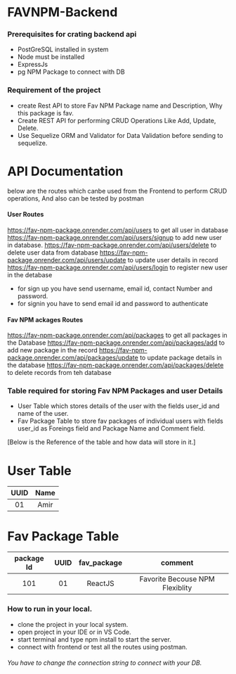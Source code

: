 # FAVNPM-Backend

### Prerequisites for crating backend api

- PostGreSQL installed in system
- Node must be installed
- ExpressJs
- pg NPM Package to connect with DB


### Requirement of the project
- create Rest API to store Fav NPM Package name and Description, Why this package is fav.
- Create REST API for performing CRUD Operations Like Add, Update, Delete.
- Use Sequelize ORM and Validator for Data Validation before sending to sequelize.

# API Documentation

below are the routes which canbe used from the Frontend to perform CRUD operations, And also can be tested by postman
#### User Routes

https://fav-npm-package.onrender.com/api/users   to get all user in database
https://fav-npm-package.onrender.com/api/users/signup   to add new user in database.
https://fav-npm-package.onrender.com/api/users/delete to delete user data from database
https://fav-npm-package.onrender.com/api/users/update to update user details in record
https://fav-npm-package.onrender.com/api/users/login  to register new user in the detabase

- for sign up you have send username, email id, contact Number and password.
- for signin you have to send email id and password to authenticate 

#### Fav NPM ackages Routes

https://fav-npm-package.onrender.com/api/packages         to get all packages in the Database
https://fav-npm-package.onrender.com/api/packages/add     to add new package in the record
https://fav-npm-package.onrender.com/api/packages/update  to update package details in the database 
https://fav-npm-package.onrender.com/api/packages/delete  to delete records from teh database



### Table required for storing Fav NPM Packages and user Details

- User Table which stores details of the user with the fields user_id and name of the user.
- Fav Package Table to store fav packages of individual users with fields user_id as Foreings field and Package Name and Comment field.

[Below is the Reference of the table and how data will store in it.]

# User Table

| UUID | Name |
| :--: | :--: |
|  01  | Amir |

# Fav Package Table

|package Id | UUID | fav_package |             comment             |
|:---------:| :--: | :---------: | :-----------------------------: |
| 101       |  01  |   ReactJS   | Favorite Becouse NPM Flexiblity |


### How to run in your local.

- clone the project in your local system.
- open project in your IDE or in VS Code.
- start terminal and type npm install to start the server.
- connect with frontend or test all the routes using postman.

###### You have to change the connection string to connect with your DB.

